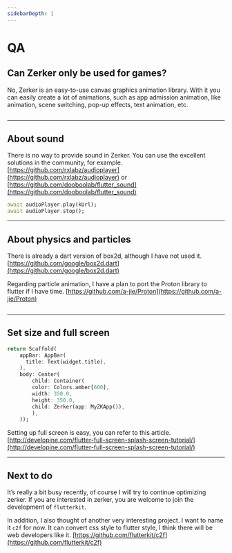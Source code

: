 ```yaml
---
sidebarDepth: 1
---
```


# QA

## Can Zerker only be used for games?
No, Zerker is an easy-to-use canvas graphics animation library.
With it you can easily create a lot of animations, such as app admission animation, like animation, scene switching, pop-up effects, text animation, etc.

<img :src="$withBase('/images/effect.gif')" alt="">


---

## About sound

There is no way to provide sound in Zerker. You can use the excellent solutions in the community, 
for example.[https://github.com/rxlabz/audioplayer](https://github.com/rxlabz/audioplayer) or [https://github.com/dooboolab/flutter_sound](https://github.com/dooboolab/flutter_sound)
```dart
await audioPlayer.play(kUrl);
await audioPlayer.stop();
```

---

## About physics and particles

There is already a dart version of box2d, although I have not used it.
[https://github.com/google/box2d.dart](https://github.com/google/box2d.dart)

Regarding particle animation, I have a plan to port the Proton library to flutter if I have time. 
[https://github.com/a-jie/Proton](https://github.com/a-jie/Proton)  

<img :src="$withBase('/images/p.png')" alt="">

---

## Set size and full screen


```dart
return Scaffold(
    appBar: AppBar(
      title: Text(widget.title),
    ),
    body: Center(
      	child: Container(
    	color: Colors.amber[600],
        width: 350.0,
        height: 350.0,
        child: Zerker(app: MyZKApp()),
    	),
    ));
```
  
Setting up full screen is easy, you can refer to this article.
[http://developine.com/flutter-full-screen-splash-screen-tutorial/](http://developine.com/flutter-full-screen-splash-screen-tutorial/)

---

## Next to do

It’s really a bit busy recently, of course I will try to continue optimizing zerker. If you are interested in zerker, you are welcome to join the development of `flutterkit`.

In addition, I also thought of another very interesting project. I want to name it `c2f` for now. It can convert css style to flutter style, I think there will be web developers like it. [https://github.com/flutterkit/c2f](https://github.com/flutterkit/c2f)
